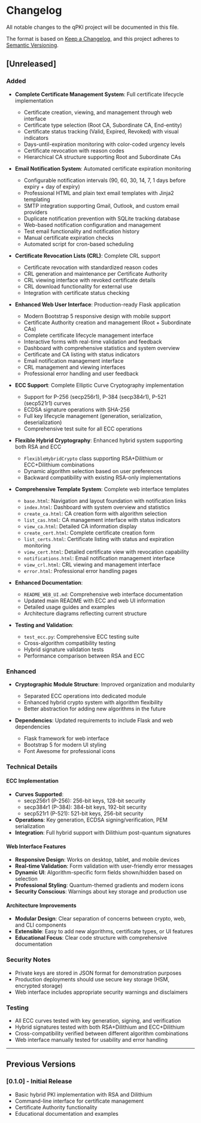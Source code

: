# Changelog

All notable changes to the qPKI project will be documented in this file.

The format is based on [Keep a Changelog](https://keepachangelog.com/en/1.0.0/),
and this project adheres to [Semantic Versioning](https://semver.org/spec/v2.0.0.html).

## [Unreleased]

### Added
- **Complete Certificate Management System**: Full certificate lifecycle implementation
  - Certificate creation, viewing, and management through web interface
  - Certificate type selection (Root CA, Subordinate CA, End-entity)
  - Certificate status tracking (Valid, Expired, Revoked) with visual indicators
  - Days-until-expiration monitoring with color-coded urgency levels
  - Certificate revocation with reason codes
  - Hierarchical CA structure supporting Root and Subordinate CAs

- **Email Notification System**: Automated certificate expiration monitoring
  - Configurable notification intervals (90, 60, 30, 14, 7, 1 days before expiry + day of expiry)
  - Professional HTML and plain text email templates with Jinja2 templating
  - SMTP integration supporting Gmail, Outlook, and custom email providers
  - Duplicate notification prevention with SQLite tracking database
  - Web-based notification configuration and management
  - Test email functionality and notification history
  - Manual certificate expiration checks
  - Automated script for cron-based scheduling

- **Certificate Revocation Lists (CRL)**: Complete CRL support
  - Certificate revocation with standardized reason codes
  - CRL generation and maintenance per Certificate Authority
  - CRL viewing interface with revoked certificate details
  - CRL download functionality for external use
  - Integration with certificate status checking

- **Enhanced Web User Interface**: Production-ready Flask application
  - Modern Bootstrap 5 responsive design with mobile support
  - Certificate Authority creation and management (Root + Subordinate CAs)
  - Complete certificate lifecycle management interface
  - Interactive forms with real-time validation and feedback
  - Dashboard with comprehensive statistics and system overview
  - Certificate and CA listing with status indicators
  - Email notification management interface
  - CRL management and viewing interfaces
  - Professional error handling and user feedback

- **ECC Support**: Complete Elliptic Curve Cryptography implementation
  - Support for P-256 (secp256r1), P-384 (secp384r1), P-521 (secp521r1) curves
  - ECDSA signature operations with SHA-256
  - Full key lifecycle management (generation, serialization, deserialization)
  - Comprehensive test suite for all ECC operations

- **Flexible Hybrid Cryptography**: Enhanced hybrid system supporting both RSA and ECC
  - `FlexibleHybridCrypto` class supporting RSA+Dilithium or ECC+Dilithium combinations
  - Dynamic algorithm selection based on user preferences
  - Backward compatibility with existing RSA-only implementations

- **Comprehensive Template System**: Complete web interface templates
  - `base.html`: Navigation and layout foundation with notification links
  - `index.html`: Dashboard with system overview and statistics
  - `create_ca.html`: CA creation form with algorithm selection
  - `list_cas.html`: CA management interface with status indicators
  - `view_ca.html`: Detailed CA information display
  - `create_cert.html`: Complete certificate creation form
  - `list_certs.html`: Certificate listing with status and expiration monitoring
  - `view_cert.html`: Detailed certificate view with revocation capability
  - `notifications.html`: Email notification management interface
  - `view_crl.html`: CRL viewing and management interface
  - `error.html`: Professional error handling pages

- **Enhanced Documentation**:
  - `README_WEB_UI.md`: Comprehensive web interface documentation
  - Updated main README with ECC and web UI information
  - Detailed usage guides and examples
  - Architecture diagrams reflecting current structure

- **Testing and Validation**:
  - `test_ecc.py`: Comprehensive ECC testing suite
  - Cross-algorithm compatibility testing
  - Hybrid signature validation tests
  - Performance comparison between RSA and ECC

### Enhanced
- **Cryptographic Module Structure**: Improved organization and modularity
  - Separated ECC operations into dedicated module
  - Enhanced hybrid crypto system with algorithm flexibility
  - Better abstraction for adding new algorithms in the future

- **Dependencies**: Updated requirements to include Flask and web dependencies
  - Flask framework for web interface
  - Bootstrap 5 for modern UI styling
  - Font Awesome for professional icons

### Technical Details

#### ECC Implementation
- **Curves Supported**: 
  - secp256r1 (P-256): 256-bit keys, 128-bit security
  - secp384r1 (P-384): 384-bit keys, 192-bit security  
  - secp521r1 (P-521): 521-bit keys, 256-bit security
- **Operations**: Key generation, ECDSA signing/verification, PEM serialization
- **Integration**: Full hybrid support with Dilithium post-quantum signatures

#### Web Interface Features
- **Responsive Design**: Works on desktop, tablet, and mobile devices
- **Real-time Validation**: Form validation with user-friendly error messages
- **Dynamic UI**: Algorithm-specific form fields shown/hidden based on selection
- **Professional Styling**: Quantum-themed gradients and modern icons
- **Security Conscious**: Warnings about key storage and production use

#### Architecture Improvements
- **Modular Design**: Clear separation of concerns between crypto, web, and CLI components
- **Extensible**: Easy to add new algorithms, certificate types, or UI features
- **Educational Focus**: Clear code structure with comprehensive documentation

### Security Notes
- Private keys are stored in JSON format for demonstration purposes
- Production deployments should use secure key storage (HSM, encrypted storage)
- Web interface includes appropriate security warnings and disclaimers

### Testing
- All ECC curves tested with key generation, signing, and verification
- Hybrid signatures tested with both RSA+Dilithium and ECC+Dilithium
- Cross-compatibility verified between different algorithm combinations
- Web interface manually tested for usability and error handling

---

## Previous Versions

### [0.1.0] - Initial Release
- Basic hybrid PKI implementation with RSA and Dilithium
- Command-line interface for certificate management
- Certificate Authority functionality
- Educational documentation and examples
